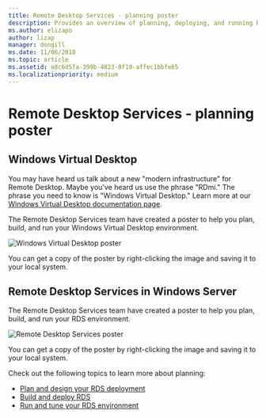 ```yaml
---
title: Remote Desktop Services - planning poster
description: Provides an overview of planning, deploying, and running Remote Desktop Services
ms.author: elizapo
author: lizap
manager: dongill
ms.date: 11/06/2018
ms.topic: article
ms.assetid: a8c6d5fa-399b-4823-8f10-affec1bbfe65
ms.localizationpriority: medium
---
```

# Remote Desktop Services - planning poster

## Windows Virtual Desktop

You may have heard us talk about a new "modern infrastructure" for Remote Desktop. Maybe you've heard us use the phrase "RDmi." The phrase you need to know is "Windows Virtual Desktop." Learn more at our [Windows Virtual Desktop documentation page](/azure/virtual-desktop/).

The Remote Desktop Services team have created a poster to help you plan, build, and run your Windows Virtual Desktop environment.

![Windows Virtual Desktop poster](./media/wvd-poster-download.png)

You can get a copy of the poster by right-clicking the image and saving it to your local system.

## Remote Desktop Services in Windows Server

The Remote Desktop Services team have created a poster to help you plan, build, and run your RDS environment.

![Remote Desktop Services poster](./media/rds-poster-download.png)

You can get a copy of the poster by right-clicking the image and saving it to your local system.

Check out the following topics to learn more about planning:

- [Plan and design your RDS deployment](rds-plan-and-design.md)
- [Build and deploy RDS](rds-build-and-deploy.md)
- [Run and tune your RDS environment](rds-run-and-tune.md)
